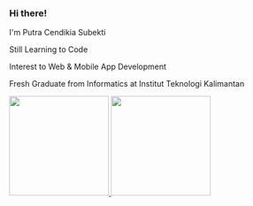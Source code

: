 ### Hi there!

I'm Putra Cendikia Subekti
<p>Still Learning to Code</p>
<p>Interest to Web & Mobile App Development</p>
Fresh Graduate from Informatics at Institut Teknologi Kalimantan
<p></p>
<p align="left">
<a href="https://github.com/zellnotcode">
  <img height="180em" src="https://github-readme-stats-eight-theta.vercel.app/api?username=zellnotcode&show_icons=true&theme=algolia&include_all_commits=true&count_private=true"/>
  <img height="180em" src="https://github-readme-stats-eight-theta.vercel.app/api/top-langs/?username=zellnotcode&layout=compact&langs_count=8&theme=algolia"/>
</a>
</p>
